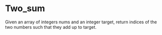 # Two_sum
Given an array of integers nums and an integer target, return indices of the two numbers such that they add up to target.
